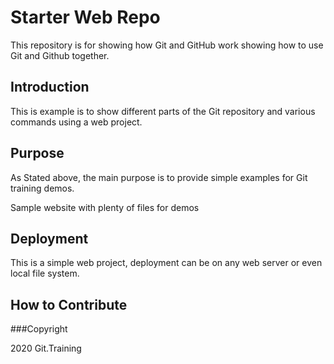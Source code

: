 # Starter Web Repo

This repository is for showing how Git and GitHub work
showing how to use Git and Github together.

## Introduction 

This is example is to show different parts of the
Git repository and various commands using a 
web project.

## Purpose

As Stated above, the main purpose is to provide 
simple examples for Git training demos.

Sample website with plenty of files for demos

## Deployment

This is a simple web project, deployment 
can be on any web server or even local file system.
## How to Contribute

###Copyright

2020 Git.Training
